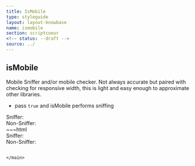 ```yaml
---
title: IsMobile
type: styleguide
layout: layout-knowbase
name: ismobile
section: scriptcoeur
<!-- status: --draft -->
source: ../
---
```


<main markdown="1">

## isMobile

Mobile Sniffer and/or mobile checker. Not always accurate but paired with checking for responsive width, this is light and easy enough to approximate other libraries.

- pass `true` and isMobile performs sniffing

<div class="_styleguide-example">

  <script src="../javascripts/scriptcoeur/ismobile.js" type="text/javascript"></script>
  <div class=" _padding _color-bg-white">
    <div>Sniffer: <span class="isMobileMessage1"></span></div>
    <div>Non-Sniffer: <span class="isMobileMessage2"></span></div>
  </div>

  <script>
    $(document).ready(function() {
      if(isMobile(true)) {
        $('.isMobileMessage1').html('Your device is a mobile device!');
        $('.isMobileMessage1').addClass('_color-bg-success');
      } else {
        $('.isMobileMessage1').html('Your device isn’t a mobile device...!');
        $('.isMobileMessage1').addClass('_color-bg-warning');
      }

      if(isMobile()) {
        $('.isMobileMessage2').html('Your device is a mobile device!')
        $('.isMobileMessage2').addClass('_color-bg-success');
      } else {
        $('.isMobileMessage2').html('Your device isn’t a mobile device...!')
        $('.isMobileMessage2').addClass('_color-bg-warning');
      }
    });
  </script>

</div>
~~~html 
<script src="../javascripts/scriptcoeur/ismobile.js" type="text/javascript"></script>
<div class=" _padding _color-bg-white">
  <div>Sniffer: <span class="isMobileMessage1"></span></div>
    <div>Non-Sniffer: <span class="isMobileMessage2"></span></div>
  </div>
</div>

<script>
  $(document).ready(function() {
    if(isMobile(true)) {
      $('.isMobileMessage1').html('Your device is a mobile device!');
      $('.isMobileMessage1').addClass('_color-bg-success');
    } else {
      $('.isMobileMessage1').html('Your device isn’t a mobile device...!');
      $('.isMobileMessage1').addClass('_color-bg-warning');
    }

    if(isMobile()) {
      $('.isMobileMessage2').html('Your device is a mobile device!')
      $('.isMobileMessage2').addClass('_color-bg-success');
    } else {
      $('.isMobileMessage2').html('Your device isn’t a mobile device...!')
      $('.isMobileMessage2').addClass('_color-bg-warning');
    }
  });
</script>
~~~

</main>



